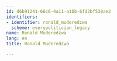 ```yaml
---
id: d6b91241-66c6-4a11-a1bb-6fd2bf538ae2
identifiers:
- identifier: ronald_muderedzwa
  scheme: everypolitician_legacy
name: Ronald Muderedzwa
lang: en
title: Ronald Muderedzwa

---
```

